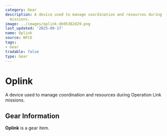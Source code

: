 ```yaml
---
category: Gear
description: A device used to manage coordination and resources during Operation Link
  missions.
image: ../images/oplink-db95382d29.png
last_updated: '2025-09-17'
name: Oplink
source: WFCD
tags:
- Gear
tradable: false
type: Gear
---
```


# Oplink

A device used to manage coordination and resources during Operation Link missions.

## Gear Information

**Oplink** is a gear item.

